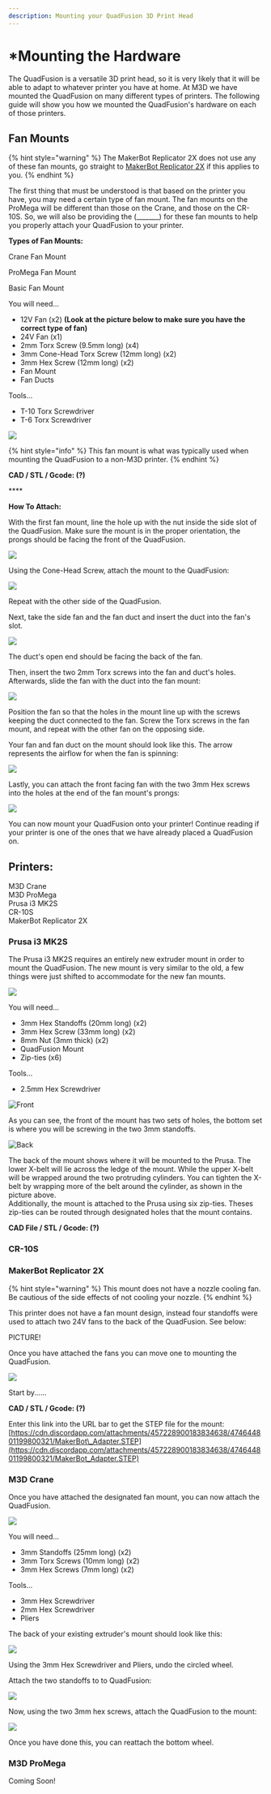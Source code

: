 ```yaml
---
description: Mounting your QuadFusion 3D Print Head
---
```


# \*Mounting the Hardware

The QuadFusion is a versatile 3D print head, so it is very likely that it will be able to adapt to whatever printer you have at home. At M3D we have mounted the QuadFusion on many different types of printers. The following guide will show you how we mounted the QuadFusion's hardware on each of those printers. 

## Fan Mounts

{% hint style="warning" %}
The MakerBot Replicator 2X does not use any of these fan mounts, go straight to [MakerBot Replicator 2X](network-setup.md#makerbot-replicator-2x) if this applies to you.
{% endhint %}

The first thing that must be understood is that based on the printer you have, you may need a certain type of fan mount. The fan mounts on the ProMega will be different than those on the Crane, and those on the CR-10S. So, we will also be providing the \(\_\_\_\_\_\_\_\) for these fan mounts to help you properly attach your QuadFusion to your printer.

**Types of Fan Mounts:**

Crane Fan Mount



ProMega Fan Mount



Basic Fan Mount

You will need...  
- 12V Fan \(x2\) **\(Look at the picture below to make sure you have the correct type of fan\)**  
- 24V Fan \(x1\)  
- 2mm Torx Screw \(9.5mm long\) \(x4\)  
- 3mm Cone-Head Torx Screw \(12mm long\) \(x2\)  
- 3mm Hex Screw \(12mm long\) \(x2\)  
- Fan Mount  
- Fan Ducts 

Tools...  
- T-10 Torx Screwdriver  
- T-6 Torx Screwdriver

![](../.gitbook/assets/image%20%2836%29.png)

{% hint style="info" %}
This fan mount is what was typically used when mounting the QuadFusion to a non-M3D printer. 
{% endhint %}

**CAD / STL / Gcode: \(?\)**

\*\*\*\*

**How To Attach:**

With the first fan mount, line the hole up with the nut inside the side slot of the QuadFusion. Make sure the mount is in the proper orientation, the prongs should be facing the front of the QuadFusion.

![](../.gitbook/assets/image%20%2847%29.png)

Using the Cone-Head Screw, attach the mount to the QuadFusion:

![](../.gitbook/assets/image%20%2860%29.png)

Repeat with the other side of the QuadFusion.

Next, take the side fan and the fan duct and insert the duct into the fan's slot. 

![](../.gitbook/assets/image%20%2826%29.png)

The duct's open end should be facing the back of the fan.  

Then, insert the two 2mm Torx screws into the fan and duct's holes. Afterwards, slide the fan with the duct into the fan mount:

![](../.gitbook/assets/image%20%2856%29.png)

Position the fan so that the holes in the mount line up with the screws keeping the duct connected to the fan. Screw the Torx screws in the fan mount, and repeat with the other fan on the opposing side. 

Your fan and fan duct on the mount should look like this. The arrow represents the airflow for when the fan is spinning:

![](../.gitbook/assets/image%20%284%29.png)

Lastly, you can attach the front facing fan with the two 3mm Hex screws into the holes at the end of the fan mount's prongs:



![](../.gitbook/assets/image%20%2821%29.png)

You can now mount your QuadFusion onto your printer! Continue reading if your printer is one of the ones that we have already placed a QuadFusion on.

## Printers:

M3D Crane  
M3D ProMega  
Prusa i3 MK2S  
CR-10S  
MakerBot Replicator 2X



### Prusa i3 MK2S

The Prusa i3 MK2S requires an entirely new extruder mount in order to mount the QuadFusion. The new mount is very similar to the old, a few things were just shifted to accommodate for the new fan mounts.

![](../.gitbook/assets/img_1390.jpg)

You will need...  
- 3mm Hex Standoffs \(20mm long\) \(x2\)  
- 3mm Hex Screw \(33mm long\) \(x2\)  
- 8mm Nut \(3mm thick\) \(x2\)  
- QuadFusion Mount  
- Zip-ties \(x6\)

Tools...  
- 2.5mm Hex Screwdriver

![Front](../.gitbook/assets/image%20%2857%29.png)

As you can see, the front of the mount has two sets of holes, the bottom set is where you will be screwing in the two 3mm standoffs.

![Back](../.gitbook/assets/image%20%2820%29.png)

The back of the mount shows where it will be mounted to the Prusa. The lower X-belt will lie across the ledge of the mount. While the upper X-belt will be wrapped around the two protruding cylinders. You can tighten the X-belt by wrapping more of the belt around the cylinder, as shown in the picture above.   
Additionally, the mount is attached to the Prusa using six zip-ties. Theses zip-ties can be routed through designated holes that the mount contains. 

**CAD File / STL / Gcode: \(?\)**



### CR-10S













### MakerBot Replicator 2X

{% hint style="warning" %}
This mount does not have a nozzle cooling fan. Be cautious of the side effects of not cooling your nozzle.
{% endhint %}

This printer does not have a fan mount design, instead four standoffs were used to attach two 24V fans to the back of the QuadFusion. See below:

PICTURE!

Once you have attached the fans you can move one to mounting the QuadFusion. 

![](../.gitbook/assets/image%20%2832%29.png)

Start by......



**CAD / STL / Gcode: \(?\)**

Enter this link into the URL bar to get the STEP file for the mount:  
[https://cdn.discordapp.com/attachments/457228900183834638/474644801199800321/MakerBot\_Adapter.STEP](https://cdn.discordapp.com/attachments/457228900183834638/474644801199800321/MakerBot_Adapter.STEP) 

### M3D Crane

Once you have attached the designated fan mount, you can now attach the QuadFusion. 

![](../.gitbook/assets/image%20%2848%29.png)

You will need...  
- 3mm Standoffs \(25mm long\) \(x2\)  
- 3mm Torx Screws \(10mm long\) \(x2\)  
- 3mm Hex Screws \(7mm long\) \(x2\)

Tools...  
- 3mm Hex Screwdriver  
- 2mm Hex Screwdriver  
- Pliers

The back of your existing extruder's mount should look like this:

![](../.gitbook/assets/image%20%2846%29.png)

Using the 3mm Hex Screwdriver and Pliers, undo the circled wheel.

Attach the two standoffs to to QuadFusion:

![](../.gitbook/assets/image%20%2850%29.png)

Now, using the two 3mm hex screws, attach the QuadFusion to the mount:

![](../.gitbook/assets/image%20%2833%29.png)

Once you have done this, you can reattach the bottom wheel.

### M3D ProMega

Coming Soon!

